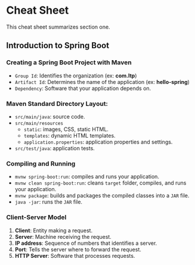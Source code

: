 # Cheat Sheet

This cheat sheet summarizes section one.

## Introduction to Spring Boot

### Creating a Spring Boot Project with Maven
- `Group Id`: Identifies the organization (ex: **com.ltp**)
- `Artifact Id`: Determines the name of the application (ex: **hello-spring**)
- `Dependency`: Software that your application depends on.
### Maven Standard Directory Layout:

- `src/main/java`: source code.
- `src/main/resources`
   - `static`: images, CSS, static HTML.
   - `templates`: dynamic HTML templates.
   - `application.properties`: application properties and settings.
- `src/test/java`: application tests.

### Compiling and Running
- `mvnw spring-boot:run`: compiles and runs your application.
- `mvnw clean spring-boot:run`: cleans `target` folder, compiles, and runs your application.
- `mvnw package`: builds and packages the compiled classes into a `JAR` file.
- `java -jar`: runs the `JAR` file.

### Client-Server Model
1. **Client**: Entity making a request.
2. **Server**: Machine receiving the request.
3. **IP address**: Sequence of numbers that identifies a server.
4. **Port**: Tells the server where to forward the request.
5. **HTTP Server**: Software that processes requests.